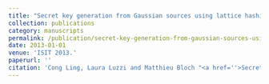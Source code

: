 ```yaml
---
title: "Secret key generation from Gaussian sources using lattice hashing"
collection: publications
category: manuscripts
permalink: /publication/secret-key-generation-from-gaussian-sources-using-lattice-hashing
date: 2013-01-01
venue: 'ISIT 2013.'
paperurl: ''
citation: 'Cong Ling, Laura Luzzi and Matthieu Bloch "<a href=''>Secret key generation from Gaussian sources using lattice hashing</a>", ISIT 2013.'
---
```

